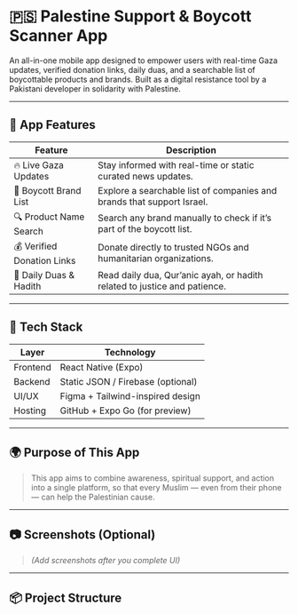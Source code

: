 # 🇵🇸 Palestine Support & Boycott Scanner App

An all-in-one mobile app designed to empower users with real-time Gaza updates, verified donation links, daily duas, and a searchable list of boycottable products and brands. Built as a digital resistance tool by a Pakistani developer in solidarity with Palestine.

---

## 📱 App Features

| Feature                  | Description                                                                 |
|--------------------------|-----------------------------------------------------------------------------|
| 🔥 Live Gaza Updates      | Stay informed with real-time or static curated news updates.                |
| 🛑 Boycott Brand List     | Explore a searchable list of companies and brands that support Israel.      |
| 🔍 Product Name Search    | Search any brand manually to check if it’s part of the boycott list.       |
| 💰 Verified Donation Links| Donate directly to trusted NGOs and humanitarian organizations.             |
| 🤲 Daily Duas & Hadith     | Read daily dua, Qur’anic ayah, or hadith related to justice and patience.  |

---

## 🚀 Tech Stack

| Layer        | Technology         |
|--------------|--------------------|
| Frontend     | React Native (Expo) |
| Backend      | Static JSON / Firebase (optional) |
| UI/UX        | Figma + Tailwind-inspired design |
| Hosting      | GitHub + Expo Go (for preview)  |

---

## 🌍 Purpose of This App

> This app aims to combine awareness, spiritual support, and action into a single platform, so that every Muslim — even from their phone — can help the Palestinian cause.

---

## 📷 Screenshots (Optional)

> *(Add screenshots after you complete UI)*

---

## 📦 Project Structure

